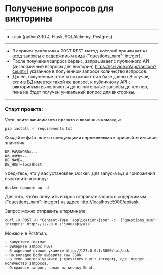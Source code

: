 # Получение вопросов для викторины
***
* стэк (python3.10.4, Flask, SQLAlchemy, Postgres)
***
- В сервисе реализован POST REST метод, который принимает на
вход запросы с содержимым вида {"questions_num": integer}.
- После получения запроса сервис, запрашивает с
публичного API (англоязычные вопросы для викторин)
https://jservice.io/api/random?count=1 указанное в полученном запросе
количество вопросов.
- Далее, полученные ответы сохраняются в базе данных.В случае, если в БД 
имеется такой же вопрос, к публичному API с викторинами выполняются
дополнительные запросы до тех пор, пока не будет получен уникальный
вопрос для викторины.
***

### Старт проекта:
Установите зависимости проекта с помощью команды:
```
pip install -r requirements.txt
```
Создайте файл .env со следующими переменными и присвойте им свои значения:
```
DB_PASSWORD=...
DB_USER=...
DB_NAME=...
DB_HOST=localhost
```
Убедитесь, что у вас установлен Docker. 
Для запуска БД и приложения выполните команду:
```
docker-compose up -d
```
Для того, чтобы получить вопрос отправьте запрос с содержимым {"questions_num": integer} на адрес 
http://localhost:5000/api/ask. 

Запрос можно отправить в терминале:
```
curl -X POST -H "Content-Type: application/json" -d '{"questions_num": integer}' http://127.0.0.1:5000/api/ask
```
Можно и в Postman:
```
- Запустите Postman
- Выберите запрос POST
- В адресной строке укажите http://127.0.0.1:5000/api/ask
- На вкладке Body выберите raw JSON
- В теле запроса укажите {"questions_num": integer}, где integer - количество запросов.
- Отправьте запрос, нажав на кнопку Send.
```


